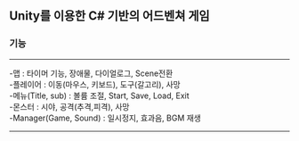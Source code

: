 ## Unity를 이용한 C# 기반의 어드벤쳐 게임</br>
### 기능</br>
***
-맵 : 타이머 기능, 장애물, 다이얼로그, Scene전환 </br>
-플레이어 : 이동(마우스, 키보드), 도구(갈고리), 사망</br>
-메뉴(Title, sub) : 볼륨 조절, Start, Save, Load, Exit</br>
-몬스터 : 시야, 공격(추격,피격), 사망</br>
-Manager(Game, Sound) : 일시정지, 효과음, BGM 재생</br>
***